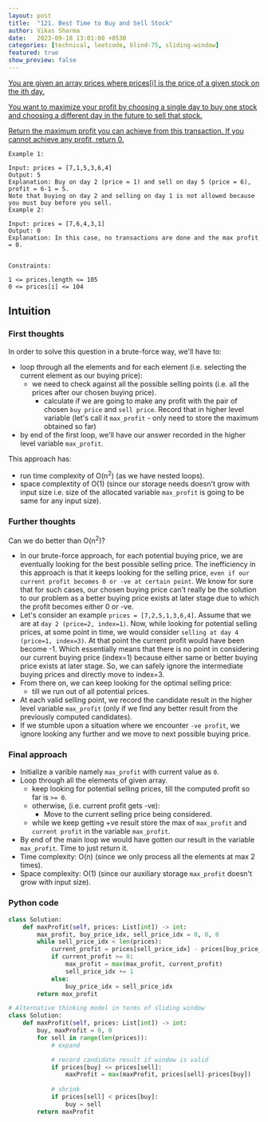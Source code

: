 ```yaml
---
layout: post
title:  "121. Best Time to Buy and Sell Stock"
author: Vikas Sharma
date:   2023-09-18 13:01:00 +0530
categories: [technical, leetcode, blind-75, sliding-window]
featured: true
show_preview: false
---
```


<p>
    <a href="https://leetcode.com/problems/best-time-to-buy-and-sell-stock/" target="_blank">
        You are given an array prices where prices[i] is the price of a given stock on the ith day.

You want to maximize your profit by choosing a single day to buy one stock and choosing a different day in the future to sell that stock.

Return the maximum profit you can achieve from this transaction. If you cannot achieve any profit, return 0.
    </a>
</p>

```
Example 1:

Input: prices = [7,1,5,3,6,4]
Output: 5
Explanation: Buy on day 2 (price = 1) and sell on day 5 (price = 6), profit = 6-1 = 5.
Note that buying on day 2 and selling on day 1 is not allowed because you must buy before you sell.
Example 2:

Input: prices = [7,6,4,3,1]
Output: 0
Explanation: In this case, no transactions are done and the max profit = 0.
 

Constraints:

1 <= prices.length <= 105
0 <= prices[i] <= 104
```

## Intuition

### First thoughts
In order to solve this question in a brute-force way, we'll have to:
- loop through all the elements and for each element (i.e. selecting the current element as our buying price):
    - we need to check against all the possible selling points (i.e. all the prices after our chosen buying price).
        - calculate if we are going to make any profit with the pair of chosen `buy price` and `sell price`. Record that in higher level variable (let's call it `max_profit` - only need to store the maximum obtained so far)
- by end of the first loop, we'll have our answer recorded in the higher level variable `max_profit`.

This approach has:
- run time complexity of O(n<sup>2</sup>) (as we have nested loops).
- space complextity of O(1) (since our storage needs doesn't grow with input size i.e. size of the allocated variable `max_profit` is going to be same for any input size).

### Further thoughts
Can we do better than O(n<sup>2</sup>)?

- In our brute-force approach, for each potential buying price, we are eventually looking for the best possible selling price. The inefficiency in this approach is that it keeps looking for the selling price, `even if our current profit becomes 0 or -ve at certain point`. We know for sure that for such cases, our chosen buying price can't really be the solution to our problem as a better buying price exists at later stage due to which the profit becomes either 0 or -ve.
- Let's consider an example `prices = [7,2,5,1,3,6,4]`. Assume that we are at `day 2 (price=2, index=1)`. Now, while looking for potential selling prices, at some point in time, we would consider `selling at day 4 (price=1, index=3)`. At that point the current profit would have been become -1. Which essentially means that there is no point in considering our current buying price (index=1) because either same or better buying price exists at later stage. So, we can safely ignore the intermediate buying prices and directly move to index=3.
- From there on, we can keep looking for the optimal selling price:
    - till we run out of all potential prices.
- At each valid selling point, we record the candidate result in the higher level variable `max_profit` (only if we find any better result from the previously computed candidates).
- If we stumble upon a situation where we encounter `-ve profit`, we ignore looking any further and we move to next possible buying price.

### Final approach
- Initialize a varible namely `max_profit` with current value as `0`.
- Loop through all the elements of given array.
    - keep looking for potential selling prices, till the computed profit so far is `>= 0`.
    - otherwise, (i.e. current profit gets -ve):
        - Move to the current selling price being considered.
    - while we keep getting +ve result store the max of `max_profit` and `current profit` in the variable `max_profit`.
- By end of the main loop we would have gotten our result in the variable `max_profit`. Time to just return it.
- Time complexity: O(n) (since we only process all the elements at max 2 times).
- Space complexity: O(1) (since our auxiliary storage `max_profit` doesn't grow with input size).


### Python code
```python
class Solution:
    def maxProfit(self, prices: List[int]) -> int:
        max_profit, buy_price_idx, sell_price_idx = 0, 0, 0
        while sell_price_idx < len(prices):
            current_profit = prices[sell_price_idx] - prices[buy_price_idx]
            if current_profit >= 0:
                max_profit = max(max_profit, current_profit)
                sell_price_idx += 1
            else:
                buy_price_idx = sell_price_idx
        return max_profit

# Alternative thinking model in terms of sliding window
class Solution:
    def maxProfit(self, prices: List[int]) -> int:
        buy, maxProfit = 0, 0        
        for sell in range(len(prices)):
            # expand

            # record candidate result if window is valid
            if prices[buy] <= prices[sell]:
                maxProfit = max(maxProfit, prices[sell]-prices[buy])                
            
            # shrink
            if prices[sell] < prices[buy]:
                buy = sell
        return maxProfit
```


    
